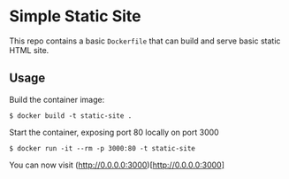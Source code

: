 Simple Static Site
==================

This repo contains a basic `Dockerfile` that can build and serve basic static HTML site.

Usage
-----

Build the container image:

    $ docker build -t static-site .

Start the container, exposing port 80 locally on port 3000

    $ docker run -it --rm -p 3000:80 -t static-site

You can now visit (http://0.0.0.0:3000)[http://0.0.0.0:3000]
